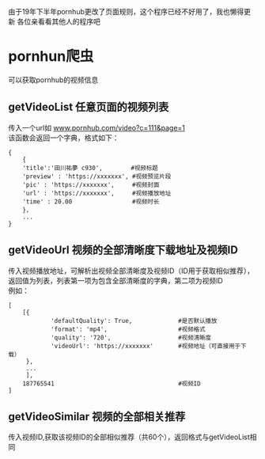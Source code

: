 由于19年下半年pornhub更改了页面规则，这个程序已经不好用了，我也懒得更新
各位亲看看其他人的程序吧

# pornhun爬虫
可以获取pornhub的视频信息
## getVideoList 任意页面的视频列表
传入一个url如 www.pornhub.com/video?c=111&page=1<br>
该函数会返回一个字典，格式如下：<br>
```
{
	{
    'title':'田川祐夢 c930',        #视频标题
    'preview' : 'https://xxxxxxx', #视频预览片段
    'pic' : 'https://xxxxxxx',     #视频封面
    'url' : 'https://xxxxxxx',     #视频播放地址
    'time' : 20.00                 #视频时长
    }，
    ...
}
```

## getVideoUrl 视频的全部清晰度下载地址及视频ID
传入视频播放地址，可解析出视频全部清晰度及视频ID（ID用于获取相似推荐），<br>
返回值为列表，列表第一项为包含全部清晰度的字典，第二项为视频ID<br>
例如：<br>
```
[
	[{
			'defaultQuality': True,             #是否默认播放
			'format': 'mp4',                    #视频格式
			'quality': '720',                   #视频清晰度
			'videoUrl': 'https://xxxxxxx'       #视频地址（可直接用于下载）
	 },
	 ...
	 ],
	187765541                                   #视频ID
]
```
## getVideoSimilar 视频的全部相关推荐
传入视频ID,获取该视频ID的全部相似推荐（共60个），返回格式与getVideoList相同<br>

